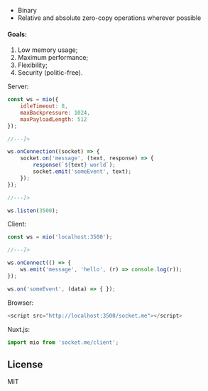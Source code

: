 * Binary
* Relative and absolute zero-copy operations wherever possible


#### Goals:
1. Low memory usage;
2. Maximum performance;
3. Flexibility;
4. Security (politic-free).


Server:
```javascript
const ws = mio({
    idleTimeout: 8,
    maxBackpressure: 1024,
    maxPayloadLength: 512
});

//---]>

ws.onConnection((socket) => {
    socket.on('message', (text, response) => {
        response(`${text} world`);
        socket.emit('someEvent', text);
    });
});

//---]>

ws.listen(3500);
```

Client:
```javascript
const ws = mio('localhost:3500');

//---]>

ws.onConnect(() => {
    ws.emit('message', 'hello', (r) => console.log(r));
});

ws.on('someEvent', (data) => { });
```


Browser:
```javascript
<script src="http://localhost:3500/socket.me"></script>
```


Nuxt.js:
```javascript
import mio from 'socket.me/client';
```


## License

MIT
